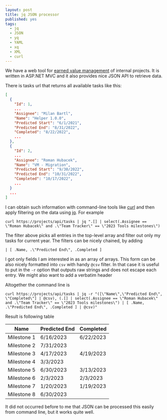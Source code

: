 ```yaml
---
layout: post
title: jq JSON processor
published: yes
tags:
  - jq
  - JSON
  - yq
  - YAML
  - xq
  - XML
  - curl
---
```

We have a web tool for [earned value management][3] of internal projects. It is written in ASP.NET MVC and it also provides nice JSON API to retrieve data. 

There is tasks url that returns all available tasks like this:

```json
[
  {
    "Id": 1,
    ...
    "Assignee": "Milan Bartl",
    "Name": "Helper 1.0.0",  
    "Predicted Start": "6/1/2021",
    "Predicted End": "8/31/2022",
    "Completed": "8/22/2022",
    ...
  },
  {
    "Id": 2,
    ...
    "Assignee": "Roman Hubacek",    
    "Name": "VM - Migration",
    "Predicted Start": "9/30/2022",
    "Predicted End": "10/31/2022",
    "Completed": "10/17/2022",
    ...    
  }          
  ...
]
```

I can obtain such information with command-line tools like [curl][4] and then apply filtering on the data using [jq][1]. For example

```
curl https://projects/api/tasks | jq ".[] | select(.Assignee == \"Roman Hubacek\" and .\"Team Tracker\" == \"2023 Tools milestones\")
```

The filter above picks all entries in the top-level array and filter out only my tasks for current year. The filters can be nicely chained, by adding 

```
| [ .Name, .\"Predicted End\", .Completed ]
```

I got only fields I am interested in as an array of arrays. This form can be also nicely formatted into `csv` with handy `@csv` filter. In that case it is useful to put in the `-r` option that outputs raw strings and does not escape each entry. We might also want to add a verbatim header

Altogether the command line is 

```
curl https://projects/api/tasks | jq -r "([\"Name\",\"Predicted End\", \"Completed\"] | @csv), (.[] | select(.Assignee == \"Roman Hubacek\" and .\"Team Tracker\" == \"2023 Tools milestones\") | [ .Name, .\"Predicted End\", .Completed ] | @csv)"
```

Result is following table

| Name        | Predicted End | Completed |
| ----------- | ------------- | --------- |
| Milestone 1 | 6/16/2023     | 6/22/2023 |
| Milestone 2 | 7/31/2023     |           |
| Milestone 3 | 4/17/2023     | 4/19/2023 |
| Milestone 4 | 3/3/2023      |           |
| Milestone 5 | 6/30/2023     | 3/13/2023 |
| Milestone 6 | 2/3/2023      | 2/3/2023  |
| Milestone 7 | 1/20/2023     | 1/19/2023 |
| Milestone 8 | 6/30/2023     |           |

It did not occurred before to me that JSON can be processed this easily from command line, but it works quite well.

[1]: https://jqlang.github.io/jq/manual/
[2]: https://github.com/kislyuk/yq
[3]: https://en.wikipedia.org/wiki/Earned_value_management
[4]: https://curl.se/
